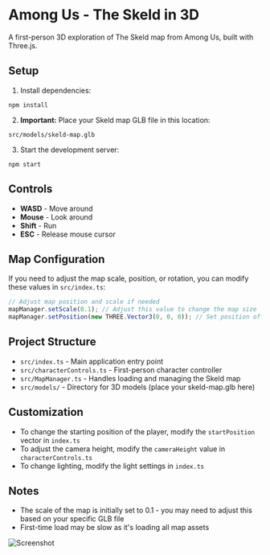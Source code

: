 # Among Us - The Skeld in 3D

A first-person 3D exploration of The Skeld map from Among Us, built with Three.js.

## Setup

1. Install dependencies:
```
npm install
```

2. **Important:** Place your Skeld map GLB file in this location:
```
src/models/skeld-map.glb
```

3. Start the development server:
```
npm start
```

## Controls

- **WASD** - Move around
- **Mouse** - Look around
- **Shift** - Run
- **ESC** - Release mouse cursor

## Map Configuration

If you need to adjust the map scale, position, or rotation, you can modify these values in `src/index.ts`:

```javascript
// Adjust map position and scale if needed
mapManager.setScale(0.1); // Adjust this value to change the map size
mapManager.setPosition(new THREE.Vector3(0, 0, 0)); // Set position offset
```

## Project Structure

- `src/index.ts` - Main application entry point
- `src/characterControls.ts` - First-person character controller
- `src/MapManager.ts` - Handles loading and managing the Skeld map
- `src/models/` - Directory for 3D models (place your skeld-map.glb here)

## Customization

- To change the starting position of the player, modify the `startPosition` vector in `index.ts`
- To adjust the camera height, modify the `cameraHeight` value in `characterControls.ts`
- To change lighting, modify the light settings in `index.ts`

## Notes

- The scale of the map is initially set to 0.1 - you may need to adjust this based on your specific GLB file
- First-time load may be slow as it's loading all map assets

![Screenshot](https://github.com/tamani-coding/threejs-character-controls-example/blob/main/screenshot01.png?raw=true)